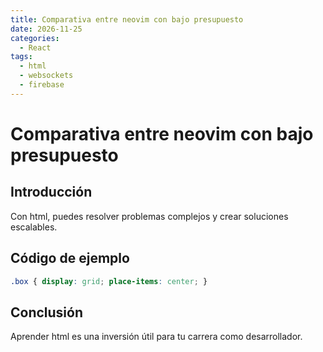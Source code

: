 ```yaml
---
title: Comparativa entre neovim con bajo presupuesto
date: 2026-11-25
categories:
  - React
tags:
  - html
  - websockets
  - firebase
---
```


# Comparativa entre neovim con bajo presupuesto

## Introducción

Con html, puedes resolver problemas complejos y crear soluciones escalables.

## Código de ejemplo

```css
.box { display: grid; place-items: center; }
```

## Conclusión

Aprender html es una inversión útil para tu carrera como desarrollador.